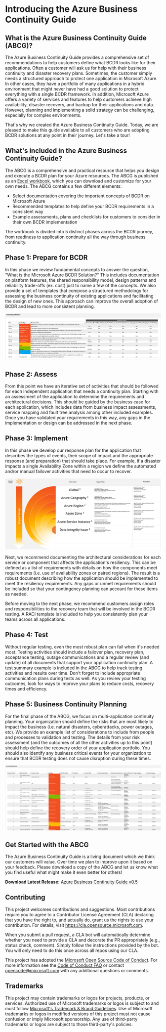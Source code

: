 # Introducing the Azure Business Continuity Guide

## What is the Azure Business Continuity Guide (ABCG)?

The Azure Business Continuity Guide provides a comprehensive set of recommendations to help customers define what BCDR looks like for their applications. Often a customer will ask us for help with their business continuity and disaster recovery plans. Sometimes, the customer simply needs a structured approach to protect one application in Microsoft Azure. In other cases, they have a portfolio of many applications in a hybrid environment that might never have had a good solution to protect everything with a single BCDR framework. In addition, Microsoft Azure offers a variety of services and features to help customers achieve high availability, disaster recovery, and backup for their applications and data. However, planning and implementing a solid strategy can be challenging, especially for complex environments.

That's why we created the Azure Business Continuity Guide. Today, we are pleased to make this guide available to all customers who are adopting BCDR solutions at any point in their journey. Let's take a tour!

## What's included in the Azure Business Continuity Guide?

The ABCG is a comprehensive and practical resource that helps you design and execute a BCDR plan for your Azure resources. The ABCG is published as an [Excel workbook](https://github.com/Azure/BusinessContinuityGuide/releases/download/v0.5/ABCG.v0.5.xlsx), which you can download and customize for your own needs. The ABCG contains a few different elements:

- Select documentation covering the important concepts of BCDR on Microsoft Azure
- Recommended templates to help define your BCDR requirements in a consistent way
- Example assessments, plans and checklists for customers to consider in their own BCDR implementation

The workbook is divided into 5 distinct phases across the BCDR journey, from readiness to application continuity all the way through business continuity.

## Phase 1: Prepare for BCDR

In this phase we review fundamental concepts to answer the question, "What is the Microsoft Azure BCDR Solution?" This includes documentation on platform features, the shared responsibility model, design patterns and reliability trade-offs (ex. cost) just to name a few of the concepts. We also provide a set of templates that compose a structured methodology for assessing the business continuity of existing applications and facilitating the design of new ones. This approach can improve the overall adoption of BCDR and lead to more consistent planning.

![Phase 1 - Criticality Definitions](media/Phase1-Criticality-Definitions.png)

## Phase 2: Assess

From this point we have an iterative set of activities that should be followed for each independent application that needs a continuity plan. Starting with an assessment of the application to determine the requirements and architectural decisions. This should be guided by the business case for each application, which includes data from business impact assessments, service mapping and fault tree analysis among other included examples. Once you have validated your requirements in this way, any gaps in the implementation or design can be addressed in the next phase.

## Phase 3: Implement

In this phase we develop our response plan for the application that describes the types of events, their scope of impact and the appropriate response (and preparation) that should take place. For example, if a disaster impacts a single Availability Zone within a region we define the automated and/or manual failover activities that need to occur to recover.

![Phase 3 - Impact Scope](media/Phase3-Impact-Scope.png)

Next, we recommend documenting the architectural considerations for each service or component that affects the application's resiliency. This can be defined as a list of requirements with details on how the components meet requirements (i.e. use of availability zones or paired regions). The result is a robust document describing how the application should be implemented to meet the resiliency requirements. Any gaps or unmet requirements should be included so that your contingency planning can account for these items as needed.

Before moving to the next phase, we recommend customers assign roles and responsibilities to the recovery team that will be involved in the BCDR testing. A RACI template is included to help you consistently plan your teams across all applications.

## Phase 4: Test

Without regular testing, even the most robust plan can fail when it's needed most. Testing activities should include a failover plan, recovery plan, acceptance testing, outage communications and a regular review (and update) of all documents that support your application continuity plan. A test summary example is included in the ABCG to help track testing activities and results over time. Don't forget to include appropriate communication plans during tests as well. As you review your testing outcomes, look for ways to improve your plans to reduce costs, recovery times and efficiency.

## Phase 5: Business Continuity Planning

For the final phase of the ABCG, we focus on multi-application continuity planning. Your organization should define the risks that are most likely to impact the business (i.e. natural disasters, cyberattacks, power outages, etc). We provide an example list of considerations to include from people and processes to validation and testing. The details from your risk assessment (and the outcomes of all the other activities up to this point) should help define the recovery order of your application portfolio. You should also identify any business critical events for your organization to ensure that BCDR testing does not cause disruption during these times.

![Phase 5 - Application Recovery Order](media/Phase5-AppRecoveryOrder.png)

## Get Started with the ABCG

The Azure Business Continuity Guide is a living document which we think our customers will value. Over time we plan to improve upon it based on your feedback. Please download a copy of the ABCG and let us know what you find useful what might make it even better for others!


**Download Latest Release:** [Azure Business Continuity Guide v0.5](https://github.com/Azure/BusinessContinuityGuide/releases/download/v0.5/ABCG.v0.5.xlsx)

## Contributing

This project welcomes contributions and suggestions.  Most contributions require you to agree to a
Contributor License Agreement (CLA) declaring that you have the right to, and actually do, grant us
the rights to use your contribution. For details, visit https://cla.opensource.microsoft.com.

When you submit a pull request, a CLA bot will automatically determine whether you need to provide
a CLA and decorate the PR appropriately (e.g., status check, comment). Simply follow the instructions
provided by the bot. You will only need to do this once across all repos using our CLA.

This project has adopted the [Microsoft Open Source Code of Conduct](https://opensource.microsoft.com/codeofconduct/).
For more information see the [Code of Conduct FAQ](https://opensource.microsoft.com/codeofconduct/faq/) or
contact [opencode@microsoft.com](mailto:opencode@microsoft.com) with any additional questions or comments.

## Trademarks

This project may contain trademarks or logos for projects, products, or services. Authorized use of Microsoft 
trademarks or logos is subject to and must follow 
[Microsoft's Trademark & Brand Guidelines](https://www.microsoft.com/en-us/legal/intellectualproperty/trademarks/usage/general).
Use of Microsoft trademarks or logos in modified versions of this project must not cause confusion or imply Microsoft sponsorship.
Any use of third-party trademarks or logos are subject to those third-party's policies.
